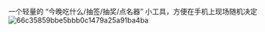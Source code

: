 一个轻量的 “今晚吃什么/抽签/抽奖/点名器” 小工具，方便在手机上现场随机决定
![66c35859bbe5bbb0c1479a25a91ba4ba](https://github.com/user-attachments/assets/154b56fd-113f-49eb-89e7-7571e30decba)
